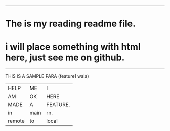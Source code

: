 <!-- CREATING A README FILE, will write some stuff as weLL -->

---

# The is my reading readme file.
# i will place something with html here, just see me on github.

---

<p> THIS IS A SAMPLE PARA (feature1 wala)</p>
<table>
    <tr>
        <td>HELP</td>
        <td>ME </td>
        <td>I</td>
    </tr>
    <tr>
        <td>AM</td>
        <td>OK</td>
        <td>HERE</td>
    </tr>
     <tr>
        <td>MADE</td>
        <td>A</td>
        <td>FEATURE.</td>
    </tr>
    <tr>
        <td>in</td>
        <td>main</td>
        <td>rn.</td>
    </tr>
    <tr>
        <td>remote</td>
        <td>to</td>
        <td>local</td>
    </tr>
</table>
